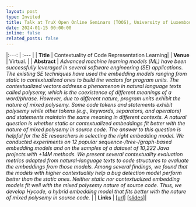 ```yaml
---
layout: post
type: Invited
title: Talk at TruX Open Online Seminars (TOOS), University of Luxembourg.
date: 2024-01-15 00:00:00
inline: false
related_posts: false
---
```


|:---: | :--- |
| **Title** | Contextuality of Code Representation Learning|
| **Venue** | Virtual. |
| **Abstract** | *Advanced machine learning models (ML) have been successfully leveraged in several software engineering (SE) applications. The existing SE techniques have used the embedding models ranging from static to contextualized ones to build the vectors for program units. The contextualized vectors address a phenomenon in natural language texts called polysemy, which is the coexistence of different meanings of a word/phrase. However, due to different nature, program units exhibit the nature of mixed polysemy. Some code tokens and statements exhibit polysemy while other tokens (e.g., keywords, separators, and operators) and statements maintain the same meaning in different contexts. A natural question is whether static or contextualized embeddings fit better with the nature of mixed polysemy in source code. The answer to this question is helpful for the SE researchers in selecting the right embedding model. We conducted experiments on 12 popular sequence-/tree-/graph-based embedding models and on the samples of a dataset of 10,222 Java projects with +14M methods. We present several contextuality evaluation metrics adapted from natural-language texts to code structures to evaluate the embeddings from those models. Among several findings, we found that the models with higher contextuality help a bug detection model perform better than the static ones. Neither static nor contextualized embedding models fit well with the mixed polysemy nature of source code. Thus, we develop Hycode, a hybrid embedding model that fits better with the nature of mixed polysemy in source code.* |
| **Links** | [[url]](https://trustworthy-software.github.io/TOOS/index.html) [[slides]](https://aashishyadavally.github.io/assets/pdf/slides-toos-contextuality.pdf)|
